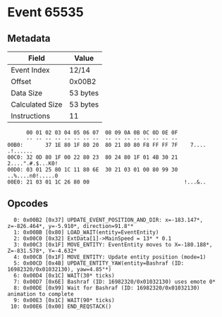 # Event 65535

## Metadata

| Field           | Value    |
|-----------------|----------|
| Event Index     | 12/14    |
| Offset          | 0x00B2   |
| Data Size       | 53 bytes |
| Calculated Size | 53 bytes |
| Instructions    | 11       |

```
      00 01 02 03 04 05 06 07  08 09 0A 0B 0C 0D 0E 0F
      -- -- -- -- -- -- -- --  -- -- -- -- -- -- -- --
00B0:       37 1E 80 1F 80 20  80 21 80 80 F8 FF FF 7F    7.... .!......
00C0: 32 0D 80 1F 00 22 80 23  80 24 80 1F 01 4B 30 21  2....".#.$...K0!
00D0: 03 01 25 80 1C 11 80 6E  30 21 03 01 00 80 99 30  ..%....n0!.....0
00E0: 21 03 01 1C 26 80 00                              !...&..         
```

## Opcodes

```
  0: 0x00B2 [0x37] UPDATE_EVENT_POSITION_AND_DIR: x=-183.147*, z=-826.464*, y=-5.910*, direction=91.8°*
  1: 0x00BB [0x80] LOAD_WAIT(entity=EventEntity)
  2: 0x00C0 [0x32] ExtData[1]->MainSpeed = 13* * 0.1
  3: 0x00C3 [0x1F] MOVE_ENTITY: EventEntity moves to X=-180.188*, Z=-831.578*, Y=-4.632*
  4: 0x00CB [0x1F] MOVE_ENTITY: Update entity position (mode=1)
  5: 0x00CD [0x4B] UPDATE_ENTITY_YAW(entity=Bashraf (ID: 16982320/0x01032130), yaw=4.85°*)
  6: 0x00D4 [0x1C] WAIT(30* ticks)
  7: 0x00D7 [0x6E] Bashraf (ID: 16982320/0x01032130) uses emote 0*
  8: 0x00DE [0x99] Wait for Bashraf (ID: 16982320/0x01032130) animation to complete
  9: 0x00E3 [0x1C] WAIT(90* ticks)
 10: 0x00E6 [0x00] END_REQSTACK()
```
